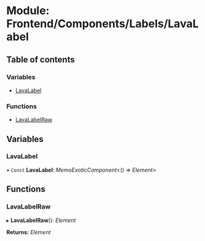 # Module: Frontend/Components/Labels/LavaLabel

## Table of contents

### Variables

- [LavaLabel](frontend_components_labels_lavalabel.md#lavalabel)

### Functions

- [LavaLabelRaw](frontend_components_labels_lavalabel.md#lavalabelraw)

## Variables

### LavaLabel

• `Const` **LavaLabel**: _MemoExoticComponent_<() => _Element_\>

## Functions

### LavaLabelRaw

▸ **LavaLabelRaw**(): _Element_

**Returns:** _Element_
